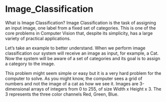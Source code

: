 # Image_Classification
What is Image Classification?
Image Classification is the task of assigning an input image, one label from a fixed set of categories. This is one of the core problems in Computer Vision that, despite its simplicity, has a large variety of practical applications.

Let’s take an example to better understand. When we perform image classification our system will receive an image as input, for example, a Cat. Now the system will be aware of a set of categories and its goal is to assign a category to the image.

This problem might seem simple or easy but it is a very hard problem for the computer to solve. As you might know, the computer sees a grid of numbers and not the image of a cat as how we see it. Images are 3-dimensional arrays of integers from 0 to 255, of size Width x Height x 3. The 3 represents the three color channels Red, Green, Blue.
